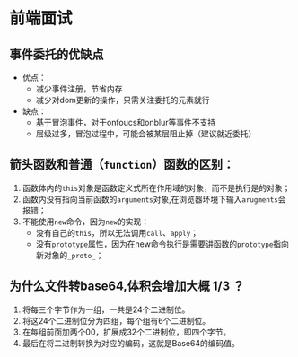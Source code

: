 # 前端面试

## 事件委托的优缺点
- 优点：
  - 减少事件注册，节省内存
  - 减少对dom更新的操作，只需关注委托的元素就行
- 缺点：
  - 基于冒泡事件，对于onfoucs和onblur等事件不支持
  - 层级过多，冒泡过程中，可能会被某层阻止掉（建议就近委托）
  
## 箭头函数和普通（`function`）函数的区别：
1. 函数体内的`this`对象是函数定义式所在作用域的对象，而不是执行是的对象；
2. 函数内没有指向当前函数的`arguments`对象,在浏览器环境下输入`arugments`会报错；
3. 不能使用`new`命令，因为`new`的实现：
    - 没有自己的`this`，所以无法调用`call`、`apply`；
    - 没有`prototype`属性，因为在new命令执行是需要讲函数的`prototype`指向新对象的`_proto_`；

## 为什么文件转base64,体积会增加大概 1/3 ？
1. 将每三个字节作为一组，一共是24个二进制位。
2. 将这24个二进制位分为四组，每个组有6个二进制位。
3. 在每组前面加两个00，扩展成32个二进制位，即四个字节。
4. 最后在将二进制转换为对应的编码，这就是Base64的编码值。
